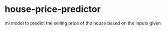 # house-price-predictor
ml model to predict the selling price of the house based on the inputs given
